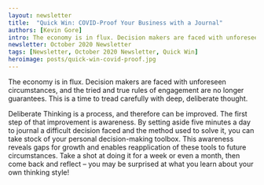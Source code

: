 ```yaml
---
layout: newsletter
title:  "Quick Win: COVID-Proof Your Business with a Journal"
authors: [Kevin Gore]
intro: The economy is in flux. Decision makers are faced with unforeseen circumstances, and the tried and true rules of engagement are no longer guarantees. This is a time to tread carefully with deep, deliberate thought.
newsletter: October 2020 Newsletter
tags: [Newsletter, October 2020 Newsletter, Quick Win]
heroimage: posts/quick-win-covid-proof.jpg
---
```


The economy is in flux. Decision makers are faced with unforeseen circumstances, and the tried and true rules of engagement are no longer guarantees. This is a time to tread carefully with deep, deliberate thought.

Deliberate Thinking is a process, and therefore can be improved. The first step of that improvement is awareness. By setting aside five minutes a day to journal a difficult decision faced and the method used to solve it, you can take stock of your personal decision-making toolbox. This awareness reveals gaps for growth and enables reapplication of these tools to future circumstances. Take a shot at doing it for a week or even a month, then come back and reflect – you may be surprised at what you learn about your own thinking style!
